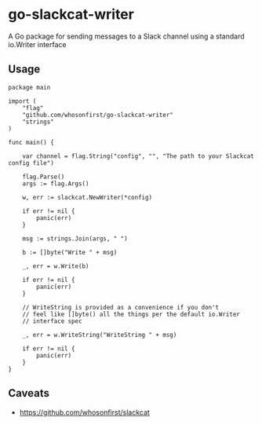# go-slackcat-writer

A Go package for sending messages to a Slack channel using a standard io.Writer interface

## Usage

```
package main

import (
	"flag"
	"github.com/whosonfirst/go-slackcat-writer"
	"strings"
)

func main() {

	var channel = flag.String("config", "", "The path to your Slackcat config file")

	flag.Parse()
	args := flag.Args()

	w, err := slackcat.NewWriter(*config)

	if err != nil {
		panic(err)
	}

	msg := strings.Join(args, " ")

	b := []byte("Write " + msg)

	_, err = w.Write(b)

	if err != nil {
		panic(err)
	}

	// WriteString is provided as a convenience if you don't
	// feel like []byte() all the things per the default io.Writer
	// interface spec

	_, err = w.WriteString("WriteString " + msg)

	if err != nil {
		panic(err)
	}
}
```

## Caveats

* https://github.com/whosonfirst/slackcat
